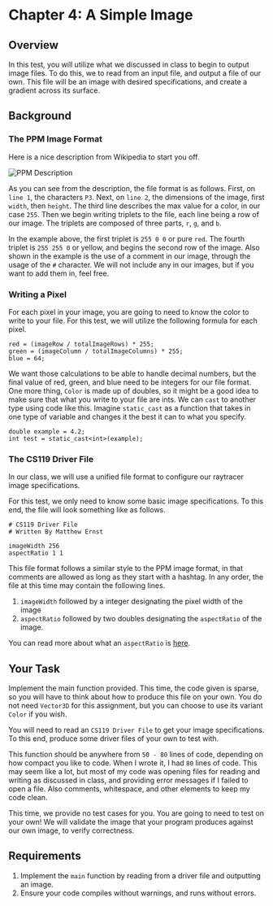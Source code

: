 # Chapter 4: A Simple Image

## Overview

In this test, you will utilize what we discussed in class to begin to output image files. To do this, we to read from an input file, and output a file of our own. This file will be an image with desired specifications, and create a gradient across its surface.

## Background

### The PPM Image Format

Here is a nice description from Wikipedia to start you off.

![PPM Description](https://raytracing.github.io/images/fig-1.01-ppm.jpg)

As you can see from the description, the file format is as follows. First, on `line 1`, the characters `P3`. Next, on `line 2`, the dimensions of the image, first `width`, then `height`. The third line describes the max value for a color, in our case `255`. Then we begin writing triplets to the file, each line being a row of our image. The triplets are composed of three parts, `r`, `g`, and `b`. 

In the example above, the first triplet is `255 0 0` or pure `red`. The fourth triplet is `255 255 0` or yellow, and begins the second row of the image. Also shown in the example is the use of a comment in our image, through the usage of the `#` character. We will not include any in our images, but if you want to add them in, feel free.

### Writing a Pixel

For each pixel in your image, you are going to need to know the color to write to your file. For this test, we will utilize the following formula for each pixel.

```
red = (imageRow / totalImageRows) * 255;
green = (imageColumn / totalImageColumns) * 255;
blue = 64;
```

We want those calculations to be able to handle decimal numbers, but the final value of red, green, and blue need to be integers for our file format. One more thing, `Color` is made up of doubles, so it might be a good idea to make sure that what you write to your file are ints. We can `cast` to another type using code like this. Imagine `static_cast` as a function that takes in one type of variable and changes it the best it can to what you specify.

```
double example = 4.2;
int test = static_cast<int>(example);
```

### The CS119 Driver File

In our class, we will use a unified file format to configure our raytracer image specifications.

For this test, we only need to know some basic image specifications. To this end, the file will look something like as follows.

```
# CS119 Driver File
# Written By Matthew Ernst

imageWidth 256
aspectRatio 1 1
```

This file format follows a similar style to the PPM image format, in that comments are allowed as long as they start with a hashtag. In any order, the file at this time may contain the following lines.

1. `imageWidth` followed by a integer designating the pixel width of the image
2. `aspectRatio` followed by two doubles designating the `aspectRatio` of the image.

You can read more about what an `aspectRatio` is [here](https://en.wikipedia.org/wiki/Aspect_ratio_(image)).

## Your Task

Implement the main function provided. This time, the code given is sparse, so you will have to think about how to produce this file on your own. You do not need `Vector3D` for this assignment, but you can choose to use its variant `Color` if you wish.

You will need to read an `CS119 Driver File` to get your image specifications. To this end, produce some driver files of your own to test with.

This function should be anywhere from `50 - 80` lines of code, depending on how compact you like to code. When I wrote it, I had `80` lines of code. This may seem like a lot, but most of my code was opening files for reading and writing as discussed in class, and providing error messages if I failed to open a file. Also comments, whitespace, and other elements to keep my code clean.

This time, we provide no test cases for you. You are going to need to test on your own! We will validate the image that your program produces against our own image, to verify correctness.

## Requirements

1. Implement the `main` function by reading from a driver file and outputting an image.
2. Ensure your code compiles without warnings, and runs without errors.
